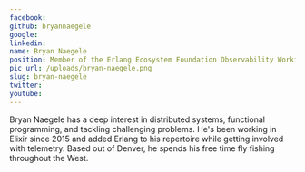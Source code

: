 ```yaml
---
facebook: 
github: bryannaegele
google: 
linkedin: 
name: Bryan Naegele
position: Member of the Erlang Ecosystem Foundation Observability Working Group, beam-telemetry org, and OpenTelemetry org. Author and maintainer of the Prometheus Telemetry.Metrics Reporter.
pic_url: /uploads/bryan-naegele.png
slug: bryan-naegele
twitter: 
youtube: 
---
```

<p>Bryan Naegele has a deep interest in distributed systems, functional programming, and tackling challenging problems. He&#39;s been working in Elixir since 2015 and added Erlang to his repertoire while getting involved with telemetry. Based out of Denver, he spends his free time fly fishing throughout the West.</p>
